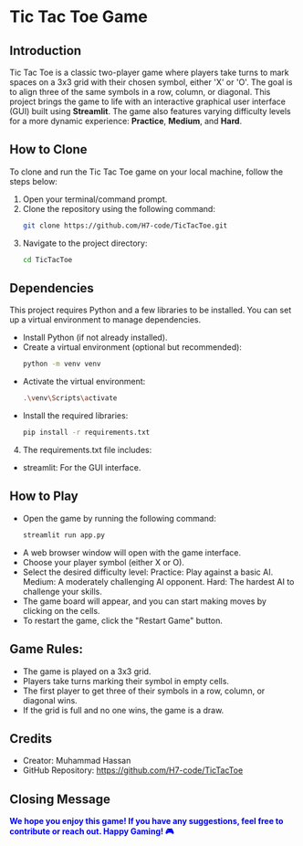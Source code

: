 # Tic Tac Toe Game

## Introduction
Tic Tac Toe is a classic two-player game where players take turns to mark spaces on a 3x3 grid with their chosen symbol, either 'X' or 'O'. The goal is to align three of the same symbols in a row, column, or diagonal. This project brings the game to life with an interactive graphical user interface (GUI) built using **Streamlit**. The game also features varying difficulty levels for a more dynamic experience: **Practice**, **Medium**, and **Hard**.

## How to Clone
To clone and run the Tic Tac Toe game on your local machine, follow the steps below:

1. Open your terminal/command prompt.
2. Clone the repository using the following command:
   ```bash
   git clone https://github.com/H7-code/TicTacToe.git
3. Navigate to the project directory:
    ```bash
    cd TicTacToe
## Dependencies
This project requires Python and a few libraries to be installed. You can set up a virtual environment to manage dependencies.
- Install Python (if not already installed).
- Create a virtual environment (optional but recommended):
  ```bash
  python -m venv venv
- Activate the virtual environment:
  ```bash
  .\venv\Scripts\activate
- Install the required libraries:
  ```bash
  pip install -r requirements.txt
4. The requirements.txt file includes:
- streamlit: For the GUI interface.
## How to Play
- Open the game by running the following command:
  ```bash
  streamlit run app.py
- A web browser window will open with the game interface.
- Choose your player symbol (either X or O).
- Select the desired difficulty level:
   Practice: Play against a basic AI.
   Medium: A moderately challenging AI opponent.
   Hard: The hardest AI to challenge your skills.
- The game board will appear, and you can start making moves by clicking on the cells.
- To restart the game, click the "Restart Game" button.
## Game Rules:
- The game is played on a 3x3 grid.
- Players take turns marking their symbol in empty cells.
- The first player to get three of their symbols in a row, column, or diagonal wins.
- If the grid is full and no one wins, the game is a draw.

## Credits
- Creator: Muhammad Hassan
- GitHub Repository: https://github.com/H7-code/TicTacToe
## Closing Message
<span style="color:blue; font-weight:bold;">We hope you enjoy this game! If you have any suggestions, feel free to contribute or reach out. Happy Gaming! 🎮</span>
